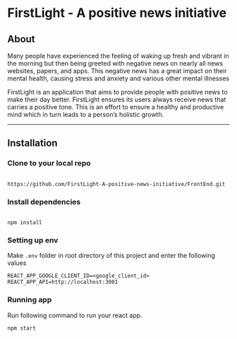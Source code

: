 # FirstLight - A positive news initiative

## About

Many people have experienced the feeling of waking up fresh and vibrant in the morning but then being greeted with negative news on nearly all news websites, papers, and apps. This negative news has a great impact on their mental health, causing stress and anxiety and various other mental illnesses <br>

FirstLight is an application that aims to provide people with positive news to make their day better. FirstLight ensures its users always receive news that carries a positive tone. This is an effort to ensure a healthy and productive mind which in turn leads to a person’s holistic growth.

<hr>

## Installation

### Clone to your local repo

```

https://github.com/FirstLight-A-positive-news-initiative/FrontEnd.git

```

### Install dependencies

```

npm install

```

### Setting up env

Make `.env` folder in root directory of this project and enter the following values

```
REACT_APP_GOOGLE_CLIENT_ID=<google_client_id>
REACT_APP_API=http://localhost:3001
```

### Running app

Run following command to run your react app.

```
npm start
```
